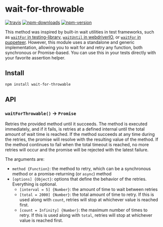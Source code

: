 # wait-for-throwable

[![travis][travis.svg]][travis.link]
[![npm-downloads][npm-downloads.svg]][npm.link]
[![npm-version][npm-version.svg]][npm.link]

[travis.svg]: https://travis-ci.com/catdad/wait-for-throwable.svg?branch=master
[travis.link]: https://travis-ci.com/catdad/wait-for-throwable
[npm-downloads.svg]: https://img.shields.io/npm/dm/wait-for-throwable.svg
[npm.link]: https://www.npmjs.com/package/wait-for-throwable
[npm-version.svg]: https://img.shields.io/npm/v/wait-for-throwable.svg

This method was inspired by built-in wait utilities in test frameworks, such as [`waitFor` in testing-library](https://testing-library.com/docs/dom-testing-library/api-async#waitfor), [`waitUntil` in webdriverIO](https://webdriver.io/docs/api/browser/waitUntil.html), or [`waitFor` in puppeteer](https://pptr.dev/#?product=Puppeteer&version=v5.2.1&show=api-pagewaitforselectororfunctionortimeout-options-args). However, this module uses a standalone and generic implementation, allowing you to wait for and retry any function, both synchronous or Promise-based. You can use this in your tests directly with your favorite assertion helper.

## Install

```bash
npm install wait-for-throwable
```

## API

### `waitForThrowable()` → `Promise`

Retries the provided method until it succeeds. The method is executed immediately, and if it fails, is retries at a defined internal until the total amount of wait time is reached. If the method succeeds at any time during the retries, the promise will resolve with the resulting value of the method. If the method continues to fail when the total timeout is reached, no more retries will occur and the promise will be rejected with the latest failure.

The arguments are:
* `method {Function}`: the method to retry, which can be a synchronous method or a promise-returning (or `async`) method
* `[options] {Object}`: options that define the behavior of the retries. Everything is optional.
  * `[interval = 5] {Number}`: the amount of time to wait between retries
  * `[total = 2000] {Number}`: the total amount of time to retry. If this is used along with `count`, retries will stop at whichever value is reached first.
  * `[count = Infinity] {Number}`: the maximum number of times to retry. If this is used along with `total`, retries will stop at whichever value is reached first.
